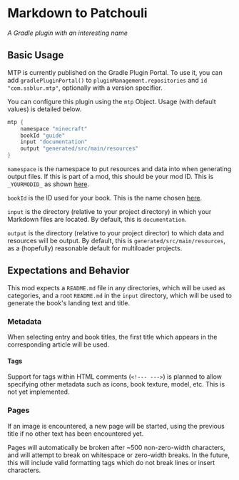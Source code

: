 # Markdown to Patchouli

*A Gradle plugin with an interesting name*

## Basic Usage

MTP is currently published on the Gradle Plugin Portal.
To use it, you can add `gradlePluginPortal()` to `pluginManagement.repositories`
and `id "com.ssblur.mtp"`, optionally with a version specifier.

You can configure this plugin using the `mtp` Object. 
Usage (with default values) is detailed below.

```kts
mtp {
    namespace "minecraft"
    bookId "guide"
    input "documentation"
    output "generated/src/main/resources"
}
```

`namespace` is the namespace to put resources and data into when 
generating output files. If this is part of a mod, this should be 
your mod ID. This is `_YOURMODID_` as shown 
[here](https://vazkiimods.github.io/Patchouli/docs/patchouli-basics/getting-started#1-locate-your-patchouli_books-directory).

`bookId` is the ID used for your book. This is the name chosen
[here](https://vazkiimods.github.io/Patchouli/docs/patchouli-basics/getting-started#2-create-your-folder-structure).

`input` is the directory (relative to your project directory) in which
your Markdown files are located. By default, this is `documentation`.

`output` is the directory (relative to your project director) to which 
data and resources will be output. 
By default, this is `generated/src/main/resources`, as a (hopefully)
reasonable default for multiloader projects.

## Expectations and Behavior

This mod expects a `README.md` file in any directories, which will be used
as categories, and a root `README.md` in the `input` directory, which will
be used to generate the book's landing text and title.

### Metadata

When selecting entry and book titles, the first title which appears in the 
corresponding article will be used.

#### Tags

Support for tags within HTML comments (`<!--- --->`) is planned to allow 
specifying other metadata such as icons, book texture, model, etc.
This is not yet implemented.

### Pages

If an image is encountered, a new page will be started, using the previous
title if no other text has been encountered yet.

Pages will automatically be broken after ~500 non-zero-width characters, 
and will attempt to break on whitespace or zero-width breaks.
In the future, this will include valid formatting tags which do not 
break lines or insert characters.